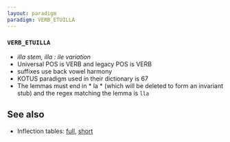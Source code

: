 ```yaml
---
layout: paradigm
paradigm: VERB_ETUILLA
---
```

### ` VERB_ETUILLA `

* _illa stem, illa : ile variation_
* Universal POS is VERB and legacy POS is VERB
* suffixes use back vowel harmony
* KOTUS paradigm used in their dictionary is 67
* The lemmas must end in * la * (which will be deleted to form an invariant stub) and the regex matching the lemma is ` lla `

## See also

* Inflection tables: [full](gen/E/etuilla.html), [short](gen/E/etuilla_wikt.html)

